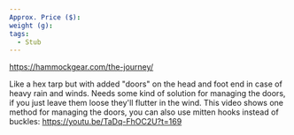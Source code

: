 ```yaml
---
Approx. Price ($): 
weight (g): 
tags:
  - Stub
---
```

https://hammockgear.com/the-journey/

Like a hex tarp but with added "doors" on the head and foot end in case of heavy rain and winds. Needs some kind of solution for managing the doors, if you just leave them loose they'll flutter in the wind. This video shows one method for managing the doors, you can also use mitten hooks instead of buckles: https://youtu.be/TaDq-FhOC2U?t=169